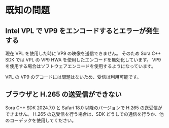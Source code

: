 # 既知の問題

## Intel VPL で VP9 をエンコードするとエラーが発生する

現在 VPL を使用した時に VP9 の映像を送信できません。
そのため Sora C++ SDK では VPL の VP9 HWA を使用したエンコードを無効化しています。
VP9 を使用する場合はソフトウェアエンコードを使用するようになっています。

VPL の VP9 のデコードには問題はないため、受信は利用可能です。

## ブラウザと H.265 の送受信ができない

Sora C++ SDK 2024.7.0 と Safari 18.0 以降のバージョンで H.265 の送受信ができません。
H.265 の送受信を行う場合は、SDK どうしでの通信を行うか、他のコーデックを使用してください。